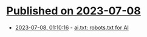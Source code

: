 # [Published on 2023-07-08](index.md)

* [2023-07-08, 01:10:16](https://lobste.rs/s/erlu6r/ai_txt_robots_txt_for_ai) - [ai.txt: robots.txt for AI](https://spawning.substack.com/p/aitxt-a-new-way-for-websites-to-set)
